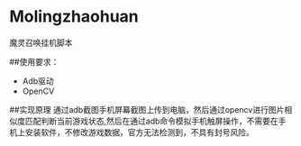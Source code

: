 # Molingzhaohuan
魔灵召唤挂机脚本

##使用要求：
-  Adb驱动
- OpenCV

##实现原理
通过adb截图手机屏幕截图上传到电脑，然后通过opencv进行图片相似度匹配判断当前游戏状态,然后在通过adb命令模拟手机触屏操作，不需要在手机上安装软件，不修改游戏数据，官方无法检测到，不具有封号风险。
